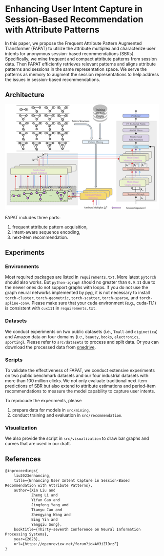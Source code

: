 # Enhancing User Intent Capture in Session-Based Recommendation with Attribute Patterns

In this paper, we propose the Frequent Attribute Pattern Augmented Transformer (FAPAT) to utilize the attribute multiplex and characterize user intents for anonymous session-based recommendations (SBRs).
Specifically, we mine frequent and compact attribute patterns from session data. Then FAPAT efficiently retrieves relevant patterns and aligns attribute patterns and sessions in the same representation space.
We serve the patterns as memory to augment the session representations to help address the issues in session-based recommendations.

## Architecture

![architecture](src/visualization/architecture.png)
<!-- <img src="src/visualization/architecture.png" alt="architecture" width="800"/> -->

FAPAT includes three parts:
1. frequent attribute pattern acquisition,
2. intent-aware sequence encoding,
3. next-item recommendation.

## Experiments

### Environments

Most required packages are listed in `requirements.txt`. More latest ```pytorch``` should also works. But ```python-igraph``` should no greater than ```0.9.11``` due to the newer ones do not support graphs with loops. If you do not use the graph neural networks implemented by pyg, it is not necessary to install ```torch-cluster```, ```torch-geometric```, ```torch-scatter```, ```torch-sparse```, and ```torch-spline-conv```.
Please make sure that your cuda environment (e.g., cuda-11.1) is consistent with ```cux111``` in ```requirements.txt```.

### Datasets

We conduct experiments on two public datasets (i.e., `Tmall` and `diginetica`) and Amazon data on four domains (i.e., `beauty`, `books`, `electronics`, `sporting`).
Please refer to `src/datasets` to process and split data. Or you can download the processed data from [onedrive](https://hkustconnect-my.sharepoint.com/:u:/g/personal/xliucr_connect_ust_hk/EX2s2HFGmHRKjs5QQBw3LY0BnFZiF_vnEWf6GPskR0hRng?e=2ri2m3).

### Scripts

To validate the effectiveness of FAPAT, we conduct extensive experiments on two public benchmark datasets and our four industrial datasets with more than 100 million clicks. We not only evaluate traditional next-item predictions of SBR but also extend to attribute estimations and period-item recommendations to measure the model capability to capture user intents.

To reprocude the experiments, please
1. prepare data for models in `src/mining`,
2. conduct training and evaluation in `src/recommendation`.

### Visualization

We also provide the script in `src/visualization` to draw bar graphs and curves that are used in our draft.


## References
```
@inproceedings{
    liu2023enhancing,
    title={Enhancing User Intent Capture in Session-Based Recommendation with Attribute Patterns},
    author={Xin Liu and
            Zheng Li and
            Yifan Gao and
            Jingfeng Yang and
            Tianyu Cao and
            Zhengyang Wang and
            Bing Yin and
            Yangqiu Song},
    booktitle={Thirty-seventh Conference on Neural Information Processing Systems},
    year={2023},
    url={https://openreview.net/forum?id=AV3iZlDrzF}
}
```